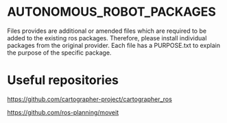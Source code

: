# AUTONOMOUS_ROBOT_PACKAGES
Files provides are additional or amended files which are required to be added to the existing ros packages. 
Therefore, please install individual packages from the original provider. 
Each file has a PURPOSE.txt to explain the purpose of the specific package.

# Useful repositories
https://github.com/cartographer-project/cartographer_ros

https://github.com/ros-planning/moveit
